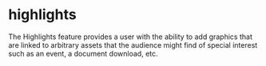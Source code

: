 # highlights

The Highlights feature provides a user with the ability to add graphics that are linked to arbitrary assets that the audience might find of special interest such as an event, a document download, etc.
